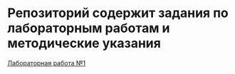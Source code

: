 # Репозиторий содержит задания по лабораторным работам и методические указания 

[Лабораторная работа №1](LWW1.pdf)
